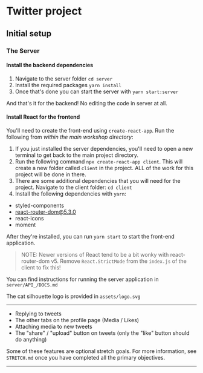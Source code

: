 # Twitter project



## Initial setup

### The Server


#### Install the backend dependencies

1. Navigate to the server folder `cd server`
2. Install the required packages `yarn install`
3. Once that's done you can start the server with `yarn start:server`

And that's it for the backend! No editing the code in server at all.

#### Install React for the frontend

You'll need to create the front-end using `create-react-app`. Run the following from _within the main workshop directory_:

1. If you just installed the server dependencies, you'll need to open a new terminal to get back to the main project directory.
2. Run the following command `npx create-react-app client`. This will create a new folder called `client` in the project. ALL of the work for this project will be done in there.
3. There are some additional dependencies that you will need for the project. Navigate to the client folder: `cd client`
4. Install the following dependencies with `yarn`:

- styled-components
- react-router-dom@5.3.0
- react-icons
- moment

After they're installed, you can run `yarn start` to start the front-end application.

>NOTE: Newer versions of React tend to be a bit wonky with react-router-dom v5. Remove `React.StrictMode` from the `index.js` of the client to fix this!

You can find instructions for running the server application in `server/API_/DOCS.md`

The cat silhouette logo is provided in `assets/logo.svg`

---



- Replying to tweets
- The other tabs on the profile page (Media / Likes)
- Attaching media to new tweets
- The "share" / "upload" button on tweets (only the "like" button should do anything)

Some of these features are optional stretch goals. For more information, see `STRETCH.md` once you have completed all the primary objectives.

---
